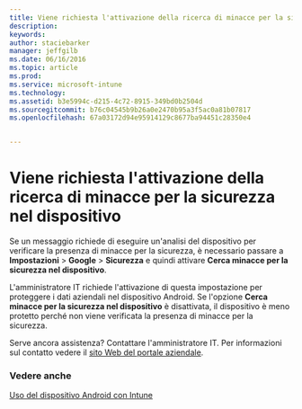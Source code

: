 ```yaml
---
title: Viene richiesta l'attivazione della ricerca di minacce per la sicurezza nel dispositivo | Microsoft Intune
description: 
keywords: 
author: staciebarker
manager: jeffgilb
ms.date: 06/16/2016
ms.topic: article
ms.prod: 
ms.service: microsoft-intune
ms.technology: 
ms.assetid: b3e5994c-d215-4c72-8915-349bd0b2504d
ms.sourcegitcommit: b76c04545b9b26a0e2470b95a3f5ac0a81b07817
ms.openlocfilehash: 67a03172d94e95914129c8677ba94451c28350e4


---
```


# Viene richiesta l'attivazione della ricerca di minacce per la sicurezza nel dispositivo

 Se un messaggio richiede di eseguire un'analisi del dispositivo per verificare la presenza di minacce per la sicurezza, è necessario passare a **Impostazioni** > **Google** > **Sicurezza** e quindi attivare **Cerca minacce per la sicurezza nel dispositivo**. 

L'amministratore IT richiede l'attivazione di questa impostazione per proteggere i dati aziendali nel dispositivo Android. Se l'opzione **Cerca minacce per la sicurezza nel dispositivo** è disattivata, il dispositivo è meno protetto perché non viene verificata la presenza di minacce per la sicurezza.

Serve ancora assistenza? Contattare l'amministratore IT. Per informazioni sul contatto vedere il [sito Web del portale aziendale](http://portal.manage.microsoft.com).

### Vedere anche
[Uso del dispositivo Android con Intune](using-your-android-device-with-intune.md)



<!--HONumber=Jul16_HO2-->



